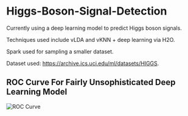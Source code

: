 # Higgs-Boson-Signal-Detection

Currently using a deep learning model to predict Higgs boson signals.

Techniques used include vLDA and vKNN + deep learning via H2O.

Spark used for sampling a smaller dataset.

Dataset used: https://archive.ics.uci.edu/ml/datasets/HIGGS.


## ROC Curve For Fairly Unsophisticated Deep Learning Model
![ROC Curve](https://scontent.fbed1-2.fna.fbcdn.net/v/t35.0-12/25434471_526181207751331_647601436_o.png?oh=a51b4b9749099d5e3d21b5bed9d6da42&oe=5A35A8DE)
